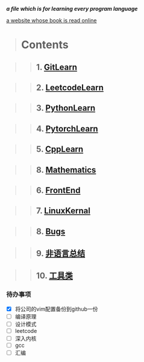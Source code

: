 ***a file which is for learning every program language***

[a website whose book is read online](https://www.bookstack.cn/)

> # Contents    

> > ## 1. [GitLearn](./GitLearn)    

> > ## 2. [LeetcodeLearn](./LeetcodeLearn)    

> > ## 3. [PythonLearn](./PythonLearn)    

> > ## 4. [PytorchLearn](./PytorchLearn)    

> > ## 5. [CppLearn](./CppLearn)    

> > ## 8. [Mathematics](./Mathematics/README.md)    

> > ## 6. [FrontEnd](./FrontEndLearn/README.md)    

> > ## 7. [LinuxKernal](./LinuxKernal/README.md)        

> > ## 8. [Bugs](./BUGs)    

> > ## 9. [非语言总结](./非语言总结/非语言总结.md)      

> > ## 10. [工具类](./Tools)     

### 待办事项      
- [x] 将公司的vim配置备份到github一份   
- [ ] 编译原理
- [ ] 设计模式
- [ ] leetcode
- [ ] 深入内核
- [ ] gcc
- [ ] 汇编

